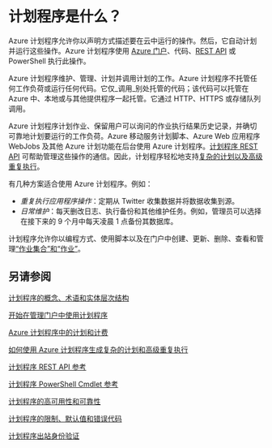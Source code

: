 <properties 
 pageTitle="计划程序是什么？" 
 description="" 
 services="scheduler" 
 documentationCenter=".NET" 
 authors="krisragh" 
 manager="dwrede" 
 editor=""/>
<tags
 ms.service="scheduler"
 ms.date="08/04/2015"
 wacn.date="09/16/2015"/>

# 计划程序是什么？

Azure 计划程序允许你以声明方式描述要在云中运行的操作。然后，它自动计划并运行这些操作。Azure 计划程序使用 [Azure 门户](scheduler-get-started-portal)、代码、[REST API](https://msdn.microsoft.com/zh-cn/library/dn528946) 或 PowerShell 执行此操作。

Azure 计划程序维护、管理、计划并调用计划的工作。Azure 计划程序不托管任何工作负荷或运行任何代码。它仅_调用_别处托管的代码；该代码可以托管在 Azure 中、本地或与其他提供程序一起托管。它通过 HTTP、HTTPS 或存储队列调用。

Azure 计划程序计划作业、保留用户可以询问的作业执行结果历史记录，并确切可靠地计划要运行的工作负荷。Azure 移动服务计划脚本、Azure Web 应用程序 WebJobs 及其他 Azure 计划功能在后台使用 Azure 计划程序。[计划程序 REST API](https://msdn.microsoft.com/zh-cn/library/dn528946) 可帮助管理这些操作的通信。因此，计划程序轻松地支持[复杂的计划以及高级重复执行](scheduler-advanced-complexity)。

有几种方案适合使用 Azure 计划程序。例如：

+ _重复执行应用程序操作_：定期从 Twitter 收集数据并将数据收集到源。
+ _日常维护_：每天删改日志、执行备份和其他维护任务。例如，管理员可以选择在接下来的 9 个月中每天凌晨 1 点备份其数据库。

计划程序允许你以编程方式、使用脚本以及在门户中创建、更新、删除、查看和管理[“作业集合”和“作业”](/documentation/articles/scheduler-concepts-terms)。

## 另请参阅

 [计划程序的概念、术语和实体层次结构](/documentation/articles/scheduler-concepts-terms)

 [开始在管理门户中使用计划程序](/documentation/articles/scheduler-get-started-portal)

 [Azure 计划程序中的计划和计费](/documentation/articles/scheduler-plans-billing)

 [如何使用 Azure 计划程序生成复杂的计划和高级重复执行](/documentation/articles/scheduler-advanced-complexity)

 [计划程序 REST API 参考](https://msdn.microsoft.com/zh-cn/library/dn528946)

 [计划程序 PowerShell Cmdlet 参考](/documentation/articles/scheduler-powershell-reference)

 [计划程序的高可用性和可靠性](/documentation/articles/scheduler-high-availability-reliability)

 [计划程序的限制、默认值和错误代码](/documentation/articles/scheduler-limits-defaults-errors)

 [计划程序出站身份验证](/documentation/articles/scheduler-outbound-authentication)
 
 

<!---HONumber=69-->